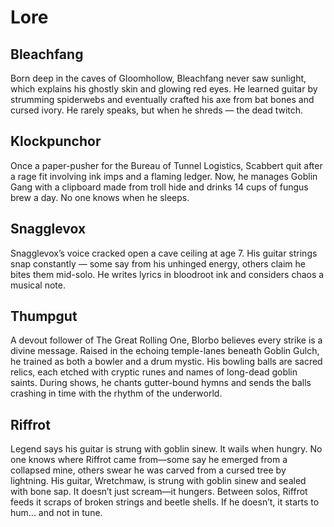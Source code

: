 Lore
====

## Bleachfang

Born deep in the caves of Gloomhollow, Bleachfang never saw sunlight, which explains his ghostly skin and glowing red eyes. He learned guitar by strumming spiderwebs and eventually crafted his axe from bat bones and cursed ivory. He rarely speaks, but when he shreds — the dead twitch.

## Klockpunchor

Once a paper-pusher for the Bureau of Tunnel Logistics, Scabbert quit after a rage fit involving ink imps and a flaming ledger. Now, he manages Goblin Gang with a clipboard made from troll hide and drinks 14 cups of fungus brew a day. No one knows when he sleeps.

## Snagglevox

Snagglevox’s voice cracked open a cave ceiling at age 7. His guitar strings snap constantly — some say from his unhinged energy, others claim he bites them mid-solo. He writes lyrics in bloodroot ink and considers chaos a musical note.

## Thumpgut

A devout follower of The Great Rolling One, Blorbo believes every strike is a divine message. Raised in the echoing temple-lanes beneath Goblin Gulch, he trained as both a bowler and a drum mystic. His bowling balls are sacred relics, each etched with cryptic runes and names of long-dead goblin saints. During shows, he chants gutter-bound hymns and sends the balls crashing in time with the rhythm of the underworld.

## Riffrot

Legend says his guitar is strung with goblin sinew. It wails when hungry. No one knows where Riffrot came from—some say he emerged from a collapsed mine, others swear he was carved from a cursed tree by lightning. His guitar, Wretchmaw, is strung with goblin sinew and sealed with bone sap. It doesn’t just scream—it hungers. Between solos, Riffrot feeds it scraps of broken strings and beetle shells. If he doesn’t, it starts to hum... and not in tune.
